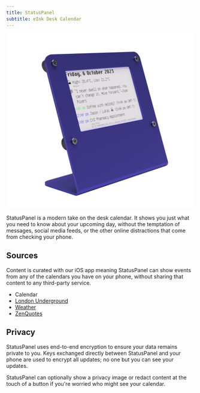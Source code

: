 ```yaml
---
title: StatusPanel
subtitle: eInk Desk Calendar
---
```


![](images/statuspanel.png)

<p class="info">
    StatusPanel is a modern take on the desk calendar. It shows you just what you need to know about your upcoming day, without the temptation of messages, social media feeds, or the other online distractions that come from checking your phone.
</p>

## Sources

Content is curated with our iOS app meaning StatusPanel can show events from any of the calendars you have on your phone, without sharing that content to any third-party service.

<ul>
    <li><div class="character spiral-calendar"></div> Calendar</li>
    <li><div class="character metro"></div> <a href="https://tfl.gov.uk/modes/tube/">London Underground</a></li>
    <li><div class="character cloud-with-rain"></div> <a href="https://apps.apple.com/us/app/weather/id1069513131">Weather</a></li>
    <li><div class="character speech-balloon"></div> <a href="https://zenquotes.io">ZenQuotes</a></li>
</ul>

## Privacy

StatusPanel uses end-to-end encryption to ensure your data remains private to you. Keys exchanged directly between StatusPanel and your phone are used to encrypt all updates; no one but you can see your updates.

StatusPanel can optionally show a privacy image or redact content at the touch of a button if you're worried who might see your calendar.
